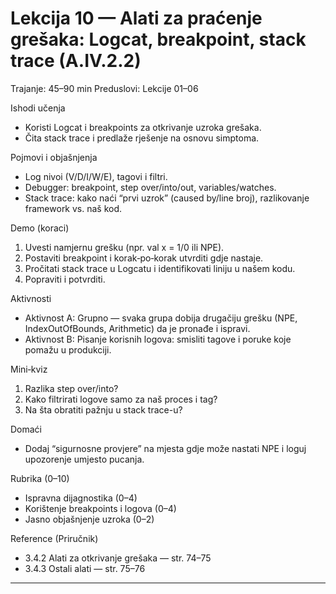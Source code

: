 # Lekcija 10 — Alati za praćenje grešaka: Logcat, breakpoint, stack trace (A.IV.2.2)

Trajanje: 45–90 min
Preduslovi: Lekcije 01–06

Ishodi učenja
- Koristi Logcat i breakpoints za otkrivanje uzroka grešaka.
- Čita stack trace i predlaže rješenje na osnovu simptoma.

Pojmovi i objašnjenja
- Log nivoi (V/D/I/W/E), tagovi i filtri.
- Debugger: breakpoint, step over/into/out, variables/watches.
- Stack trace: kako naći “prvi uzrok” (caused by/line broj), razlikovanje framework vs. naš kod.

Demo (koraci)
1) Uvesti namjernu grešku (npr. val x = 1/0 ili NPE).
2) Postaviti breakpoint i korak‑po‑korak utvrditi gdje nastaje.
3) Pročitati stack trace u Logcatu i identifikovati liniju u našem kodu.
4) Popraviti i potvrditi.

Aktivnosti
- Aktivnost A: Grupno — svaka grupa dobija drugačiju grešku (NPE, IndexOutOfBounds, Arithmetic) da je pronađe i ispravi.
- Aktivnost B: Pisanje korisnih logova: smisliti tagove i poruke koje pomažu u produkciji.

Mini‑kviz
1) Razlika step over/into?
2) Kako filtrirati logove samo za naš proces i tag?
3) Na šta obratiti pažnju u stack trace-u?

Domaći
- Dodaj “sigurnosne provjere” na mjesta gdje može nastati NPE i loguj upozorenje umjesto pucanja.

Rubrika (0–10)
- Ispravna dijagnostika (0–4)
- Korištenje breakpoints i logova (0–4)
- Jasno objašnjenje uzroka (0–2)

Reference (Priručnik)
- 3.4.2 Alati za otkrivanje grešaka — str. 74–75
- 3.4.3 Ostali alati — str. 75–76

---